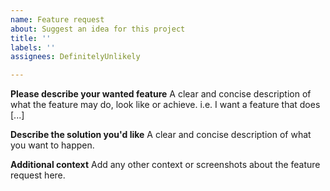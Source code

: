 ```yaml
---
name: Feature request
about: Suggest an idea for this project
title: ''
labels: ''
assignees: DefinitelyUnlikely

---
```


**Please describe your wanted feature**
A clear and concise description of what the feature may do, look like or achieve. i.e. I want a feature that does [...]

**Describe the solution you'd like**
A clear and concise description of what you want to happen.

**Additional context**
Add any other context or screenshots about the feature request here.
